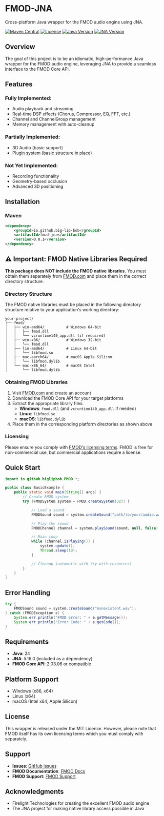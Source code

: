 # FMOD-JNA

Cross-platform Java wrapper for the FMOD audio engine using JNA.

[![Maven Central](https://img.shields.io/maven-central/v/io.github.biglipbob/fmod-jna.svg?label=Maven%20Central)](https://search.maven.org/artifact/io.github.biglipbob/fmod-jna)
[![License](https://img.shields.io/github/license/big-lip-bob/fmod-jna.svg?label=License)](LICENSE)
[![Java Version](https://img.shields.io/badge/Java-24-blue.svg)](https://www.oracle.com/java/technologies/javase/jdk24-archive-downloads.html)
[![JNA Version](https://img.shields.io/maven-central/v/net.java.dev.jna/jna.svg?label=JNA)](https://mvnrepository.com/artifact/net.java.dev.jna/jna)

## Overview

The goal of this project is to be an idiomatic, high-performance Java wrapper for the FMOD audio engine,
leveraging JNA to provide a seamless interface to the FMOD Core API.

## Features

### Fully Implemented:
- Audio playback and streaming
- Real-time DSP effects (Chorus, Compressor, EQ, FFT, etc.)
- Channel and ChannelGroup management
- Memory management with auto-cleanup

### Partially Implemented:
- 3D Audio (basic support)
- Plugin system (basic structure in place)

### Not Yet Implemented:
- Recording functionality
- Geometry-based occlusion
- Advanced 3D positioning

## Installation

### Maven

```xml
<dependency>
    <groupId>io.github.big-lip-bob</groupId>
    <artifactId>fmod-jna</artifactId>
    <version>0.0.1</version>
</dependency>
```

## ⚠️ Important: FMOD Native Libraries Required

**This package does NOT include the FMOD native libraries.** You must obtain them separately
from [FMOD.com](https://www.fmod.com/) and place them in the correct directory structure.

### Directory Structure

The FMOD native libraries must be placed in the following directory structure relative to your application's working
directory:

```
your-project/
├── fmod/
│   ├── win-amd64/          # Windows 64-bit
│   │   ├── fmod.dll
│   │   └── vcruntime140_app.dll (if required)
│   ├── win-x86/            # Windows 32-bit
│   │   └── fmod.dll
│   ├── lin-amd64/          # Linux 64-bit
│   │   └── libfmod.so
│   ├── mac-aarch64/        # macOS Apple Silicon
│   │   └── libfmod.dylib
│   └── mac-x86_64/         # macOS Intel
│       └── libfmod.dylib
```

### Obtaining FMOD Libraries

1. Visit [FMOD.com](https://www.fmod.com/) and create an account
2. Download the FMOD Core API for your target platforms
3. Extract the appropriate library files:
    - **Windows**: `fmod.dll` (and `vcruntime140_app.dll` if needed)
    - **Linux**: `libfmod.so`
    - **macOS**: `libfmod.dylib`
4. Place them in the corresponding platform directories as shown above

### Licensing

Please ensure you comply with [FMOD's licensing terms](https://www.fmod.com/licensing). FMOD is free for non-commercial
use, but commercial applications require a license.

## Quick Start

```java
import io.github.biglipbob.FMOD.*;

public class BasicExample {
    public static void main(String[] args) {
        // Create FMOD system
        try (FMODSystem system = FMOD.createSystem(32)) {

            // Load a sound
            FMODSound sound = system.createSound("path/to/your/audio.wav");

            // Play the sound
            FMODChannel channel = system.playSound(sound, null, false);

            // Main loop
            while (channel.isPlaying()) {
                system.update();
                Thread.sleep(10);
            }

            // Cleanup (automatic with try-with-resources)
        }
    }
}
```

## Error Handling

```java
try {
    FMODSound sound = system.createSound("nonexistent.wav");
} catch (FMODException e) {
    System.err.println("FMOD Error: " + e.getMessage());
    System.err.println("Error Code: " + e.getCode());
}
```

## Requirements

- **Java**: 24
- **JNA**: 5.16.0 (included as a dependency)
- **FMOD Core API**: 2.03.06 or compatible

## Platform Support

- Windows (x86, x64)
- Linux (x64)
- macOS (Intel x64, Apple Silicon)

## License

This wrapper is released under the MIT License. However, please note that FMOD itself has its own licensing terms which
you must comply with separately.

## Support

- **Issues**: [GitHub Issues](https://github.com/big-lip-bob/fmod-jna/issues)
- **FMOD Documentation**: [FMOD Docs](https://www.fmod.com/docs/)
- **FMOD Support**: [FMOD Support](https://www.fmod.com/support/)

## Acknowledgments

- Firelight Technologies for creating the excellent FMOD audio engine
- The JNA project for making native library access possible in Java